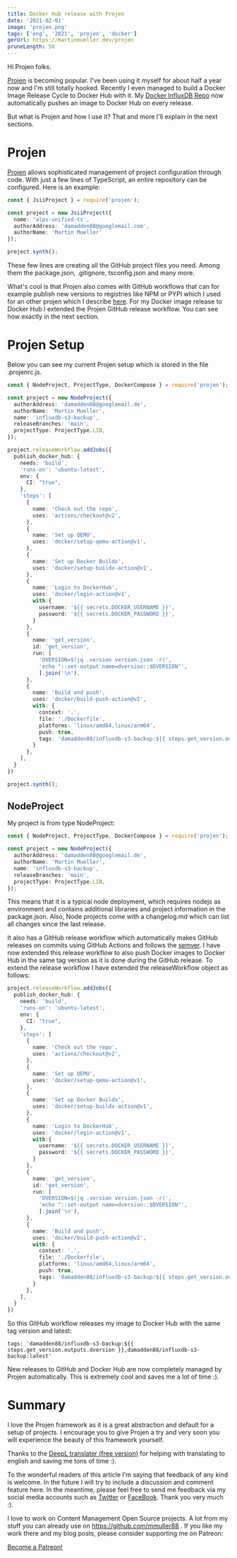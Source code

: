 ```yaml
---
title: Docker Hub release with Projen
date: '2021-02-01'
image: 'projen.png'
tags: ['eng', '2021', 'projen', 'docker']
gerUrl: https://martinmueller.dev/projen
pruneLength: 50
---
```


Hi Projen folks.

[Projen](https://github.com/projen/projen) is becoming popular. I've been using it myself for about half a year now and I'm still totally hooked. Recently I even managed to build a Docker Image Release Cycle to Docker Hub with it. My [Docker InfluxDB Repo](https://github.com/mmuller88/influxdb-s3-backup) now automatically pushes an image to Docker Hub on every release.

But what is Projen and how I use it? That and more I'll explain in the next sections.

# Projen
[Projen](https://github.com/projen/projen) allows sophisticated management of project configuration through code. With just a few lines of TypeScript, an entire repository can be configured. Here is an example:

```ts
const { JsiiProject } = require('projen');

const project = new JsiiProject({
  name: 'alps-unified-ts',
  authorAddress: 'damadden88@googlemail.com',
  authorName: 'Martin Mueller'
});

project.synth();
```

These few lines are creating all the GitHub project files you need. Among them the package.json, .gitignore, tsconfig.json and many more.

What's cool is that Projen also comes with GitHub workflows that can for example publish new versions to registries like NPM or PYPI which I used for an other projen which I describe [here](https://martinmueller.dev/alps-unified-eng). For my Docker image release to Docker Hub I extended the Projen GitHub release workflow. You can see how exactly in the next section.

# Projen Setup
Below you can see my current Projen setup which is stored in the file .projenrc.js.

```ts
const { NodeProject, ProjectType, DockerCompose } = require('projen');

const project = new NodeProject({
  authorAddress: 'damadden88@googlemail.de',
  authorName: 'Martin Mueller',
  name: 'influxdb-s3-backup',
  releaseBranches: 'main',
  projectType: ProjectType.LIB,
});

project.releaseWorkflow.addJobs({
  publish_docker_hub: {
    needs: 'build',
    'runs-on': 'ubuntu-latest',
    env: {
      CI: "true",
    },
    'steps': [
      {
        name: 'Check out the repo',
        uses: 'actions/checkout@v2',
      },
      {
        name: 'Set up QEMU',
        uses: 'docker/setup-qemu-action@v1',
      },
      {
        name: 'Set up Docker Buildx',
        uses: 'docker/setup-buildx-action@v1',
      },
      {
        name: 'Login to DockerHub',
        uses: 'docker/login-action@v1',
        with:{
          username: '${{ secrets.DOCKER_USERNAME }}',
          password: '${{ secrets.DOCKER_PASSWORD }}',
        }
      },
      {
        name: 'get_version',
        id: 'get_version',
        run: [
          'DVERSION=$(jq .version version.json -r)',
          'echo "::set-output name=dversion::$DVERSION"',
          ].join('\n'),
      },
      {
        name: 'Build and push',
        uses: 'docker/build-push-action@v2',
        with: {
          context: '.',
          file: './Dockerfile',
          platforms: 'linux/amd64,linux/arm64',
          push: true,
          tags: 'damadden88/influxdb-s3-backup:${{ steps.get_version.outputs.dversion }},damadden88/influxdb-s3-backup:latest'
        }
      },
    ],
  }
})

project.synth();

```

## NodeProject
My project is from type NodeProject:

```ts
const { NodeProject, ProjectType, DockerCompose } = require('projen');

const project = new NodeProject({
  authorAddress: 'damadden88@googlemail.de',
  authorName: 'Martin Mueller',
  name: 'influxdb-s3-backup',
  releaseBranches: 'main',
  projectType: ProjectType.LIB,
});
```

This means that it is a typical node deployment, which requires nodejs as environment and contains additional libraries and project information in the package.json. Also, Node projects come with a changelog.md which can list all changes since the last release.

It also has a GitHub release workflow which automatically makes GitHub releases on commits using GitHub Actions and follows the [semver](https://semver.org). I have now extended this release workflow to also push Docker images to Docker Hub in the same tag version as it is done during the GitHub release. To extend the release workflow I have extended the releaseWorkflow object as follows:

```ts
project.releaseWorkflow.addJobs({
  publish_docker_hub: {
    needs: 'build',
    'runs-on': 'ubuntu-latest',
    env: {
      CI: "true",
    },
    'steps': [
      {
        name: 'Check out the repo',
        uses: 'actions/checkout@v2',
      },
      {
        name: 'Set up QEMU',
        uses: 'docker/setup-qemu-action@v1',
      },
      {
        name: 'Set up Docker Buildx',
        uses: 'docker/setup-buildx-action@v1',
      },
      {
        name: 'Login to DockerHub',
        uses: 'docker/login-action@v1',
        with:{
          username: '${{ secrets.DOCKER_USERNAME }}',
          password: '${{ secrets.DOCKER_PASSWORD }}',
        }
      },
      {
        name: 'get_version',
        id: 'get_version',
        run: [
          'DVERSION=$(jq .version version.json -r)',
          'echo "::set-output name=dversion::$DVERSION"',
          ].join('\n'),
      },
      {
        name: 'Build and push',
        uses: 'docker/build-push-action@v2',
        with: {
          context: '.',
          file: './Dockerfile',
          platforms: 'linux/amd64,linux/arm64',
          push: true,
          tags: 'damadden88/influxdb-s3-backup:${{ steps.get_version.outputs.dversion }},damadden88/influxdb-s3-backup:latest'
        }
      },
    ],
  }
})
```

So this GitHub workflow releases my image to Docker Hub with the same tag version and latest:

```
tags: 'damadden88/influxdb-s3-backup:${{ steps.get_version.outputs.dversion }},damadden88/influxdb-s3-backup:latest'
```

New releases to GitHub and Docker Hub are now completely managed by Projen automatically. This is extremely cool and saves me a lot of time :).

# Summary
I love the Projen framework as it is a great abstraction and default for a setup of projects. I encourage you to give Projen a try and very soon you will experience the beauty of this framework yourself.

Thanks to the [DeepL translater (free version)](https://DeepL.com/Translator) for helping with translating to english and saving me tons of time :).

To the wonderful readers of this article I'm saying that feedback of any kind is welcome. In the future I will try to include a discussion and comment feature here. In the meantime, please feel free to send me feedback via my social media accounts such as [Twitter](https://twitter.com/MartinMueller_) or [FaceBook](https://facebook.com/martin.muller.10485). Thank you very much :).

I love to work on Content Management Open Source projects. A lot from my stuff you can already use on https://github.com/mmuller88 . If you like my work there and my blog posts, please consider supporting me on Patreon:

<a href="https://patreon.com/bePatron?u=29010217" data-patreon-widget-type="become-patron-button">Become a Patreon!</a><script async src="https://c6.patreon.com/becomePatronButton.bundle.js"></script>